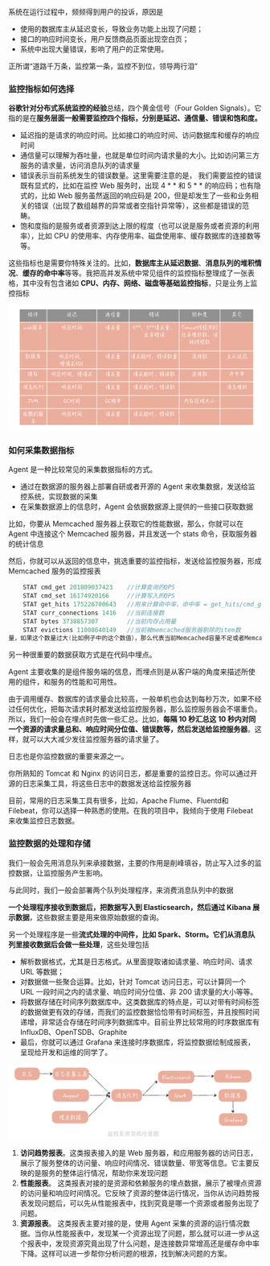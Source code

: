 系统在运行过程中，频频得到用户的投诉，原因是

* 使用的数据库主从延迟变长，导致业务功能上出现了问题；
* 接口的响应时间变长，用户反馈商品页面出现空白页；
* 系统中出现大量错误，影响了用户的正常使用。

正所谓“道路千万条，监控第一条，监控不到位，领导两行泪”

### 监控指标如何选择 ###

**谷歌针对分布式系统监控的经验**总结，四个黄金信号（Four Golden Signals）。它指的是在**服务层面一般需要监控四个指标，分别是延迟、通信量、错误和饱和度。**

* 延迟指的是请求的响应时间。比如接口的响应时间、访问数据库和缓存的响应时间
* 通信量可以理解为吞吐量，也就是单位时间内请求量的大小。比如访问第三方服务的请求量，访问消息队列的请求量
* 错误表示当前系统发生的错误数量。这里需要注意的是， 我们需要监控的错误既有显式的，比如在监控 Web 服务时，出现 4 * * 和 5 * * 的响应码；也有隐式的，比如 Web 服务虽然返回的响应码是 200，但是却发生了一些和业务相关的错误（出现了数组越界的异常或者空指针异常等），这些都是错误的范畴。
* 饱和度指的是服务或者资源到达上限的程度（也可以说是服务或者资源的利用率），比如 CPU 的使用率、内存使用率、磁盘使用率、缓存数据库的连接数等等。

这些指标也是需要你特殊关注的。比如，**数据库主从延迟数据**、**消息队列的堆积情况**、**缓存的命中率**等等。我把高并发系统中常见组件的监控指标整理成了一张表格，其中没有包含诸如 **CPU、内存、网络、磁盘等基础监控指标**，只是业务上监控指标

<img src="./images/1a29724ee8a33593797a5947d765f11a.jpg" alt="img" style="zoom:54%;" />

### 如何采集数据指标 ###

Agent 是一种比较常见的采集数据指标的方式。

* 通过在数据源的服务器上部署自研或者开源的 Agent 来收集数据，发送给监控系统，实现数据的采集
* 在采集数据源上的信息时，Agent 会依据数据源上提供的一些接口获取数据

比如，你要从 Memcached 服务器上获取它的性能数据，那么，你就可以在 Agent 中连接这个 Memcached 服务器，并且发送一个 stats 命令，获取服务器的统计信息

然后，你就可以从返回的信息中，挑选重要的监控指标，发送给监控服务器，形成 Memcached 服务的监控报表

```c
    STAT cmd_get 201809037423    //计算查询的QPS
    STAT cmd_set 16174920166     //计算写入的QPS
    STAT get_hits 175226700643   //用来计算命中率，命中率 = get_hits/cmd_get
    STAT curr_connections 1416   //当前连接数
    STAT bytes 3738857307        //当前内存占用量
    STAT evictions 11008640149   //当前被memcached服务器剔除的item数
量，如果这个数量过大(比如例子中的这个数值），那么代表当前Memcached容量不足或者Memcached Slab Class分配有问题
```

另一种很重要的数据获取方式是在代码中埋点。

Agent 主要收集的是组件服务端的信息，而埋点则是从客户端的角度来描述所使用的组件，和服务的性能和可用性。

由于调用缓存、数据库的请求量会比较高，一般单机也会达到每秒万次，如果不经过任何优化，把每次请求耗时都发送给监控服务器，那么监控服务器会不堪重负。所以，我们一般会在埋点时先做一些汇总。比如，**每隔 10 秒汇总这 10 秒内对同一个资源的请求量总和、响应时间分位值、错误数等，然后发送给监控服务器**。这样，就可以大大减少发往监控服务器的请求量了。

日志也是你监控数据的重要来源之一。

你所熟知的 Tomcat 和 Nginx 的访问日志，都是重要的监控日志。你可以通过开源的日志采集工具，将这些日志中的数据发送给监控服务器

目前，常用的日志采集工具有很多，比如，Apache Flume、Fluentd和Filebeat，你可以选择一种熟悉的使用。在我的项目中，我倾向于使用 Filebeat 来收集监控日志数据。

### 监控数据的处理和存储 ###

我们一般会先用消息队列来承接数据，主要的作用是削峰填谷，防止写入过多的监控数据，让监控服务产生影响。

与此同时，我们一般会部署两个队列处理程序，来消费消息队列中的数据

**一个处理程序接收到数据后，把数据写入到 Elasticsearch，然后通过 Kibana 展示数据**，这些数据主要是用来做原始数据的查询。

另一个处理程序是一些**流式处理的中间件，比如 Spark、Storm。它们从消息队列里接收数据后会做一些处理**，这些处理包括

* 解析数据格式，尤其是日志格式。从里面提取诸如请求量、响应时间、请求 URL 等数据；
* 对数据做一些聚合运算。比如，针对 Tomcat 访问日志，可以计算同一个 URL 一段时间之内的请求量、响应时间分位值、非 200 请求量的大小等等。
* 将数据存储在时间序列数据库中。这类数据库的特点是，可以对带有时间标签的数据做更有效的存储，而我们的监控数据恰恰带有时间标签，并且按照时间递增，非常适合存储在时间序列数据库中。目前业界比较常用的时序数据库有 InfluxDB、OpenTSDB、Graphite
* 最后，你就可以通过 Grafana 来连接时序数据库，将监控数据绘制成报表，呈现给开发和运维的同学了。

<img src="./images/88a8d8c2461297fed4e95214f4325e62.jpg" alt="img" style="zoom:54%;" />

1. **访问趋势报表**。这类报表接入的是 Web 服务器，和应用服务器的访问日志，展示了服务整体的访问量、响应时间情况、错误数量、带宽等信息。它主要反映的是服务的整体运行情况，帮助你来发现问题
2. **性能报表**。 这类报表对接的是资源和依赖服务的埋点数据，展示了被埋点资源的访问量和响应时间情况。它反映了资源的整体运行情况，当你从访问趋势报表发现问题后，可以先从性能报表中，找到究竟是哪一个资源或者服务出现了问题。
3. **资源报表**。 这类报表主要对接的是，使用 Agent 采集的资源的运行情况数据。当你从性能报表中，发现某一个资源出现了问题，那么就可以进一步从这个报表中，发现资源究竟出现了什么问题，是连接数异常增高还是缓存命中率下降。这样可以进一步帮你分析问题的根源，找到解决问题的方案。





















